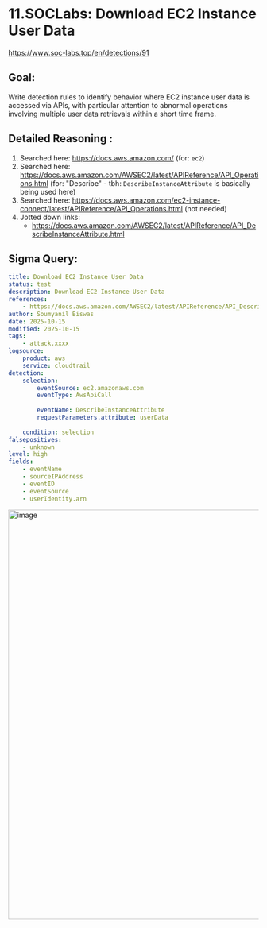 # 11.SOCLabs: Download EC2 Instance User Data

https://www.soc-labs.top/en/detections/91

## Goal: 
Write detection rules to identify behavior where EC2 instance user data is accessed via APIs, with particular attention to abnormal operations involving multiple user data retrievals within a short time frame.

## Detailed Reasoning :

1. Searched here: https://docs.aws.amazon.com/ (for: `ec2`)
2. Searched here: https://docs.aws.amazon.com/AWSEC2/latest/APIReference/API_Operations.html (for: "Describe" - tbh: `DescribeInstanceAttribute` is basically being used here)
3. Searched here: https://docs.aws.amazon.com/ec2-instance-connect/latest/APIReference/API_Operations.html (not needed)
4. Jotted down links:
    - https://docs.aws.amazon.com/AWSEC2/latest/APIReference/API_DescribeInstanceAttribute.html

## Sigma Query:

```yaml
title: Download EC2 Instance User Data
status: test
description: Download EC2 Instance User Data
references:
    - https://docs.aws.amazon.com/AWSEC2/latest/APIReference/API_DescribeInstanceAttribute.html
author: Soumyanil Biswas
date: 2025-10-15
modified: 2025-10-15
tags:
    - attack.xxxx
logsource:
    product: aws
    service: cloudtrail
detection:
    selection:
        eventSource: ec2.amazonaws.com
        eventType: AwsApiCall
        
        eventName: DescribeInstanceAttribute
        requestParameters.attribute: userData
        
    condition: selection 
falsepositives:
    - unknown
level: high
fields:
    - eventName
    - sourceIPAddress
    - eventID
    - eventSource
    - userIdentity.arn
```

<img width="1829" height="825" alt="image" src="https://github.com/user-attachments/assets/88b3d722-45d0-4563-a636-babba9098e65" />


